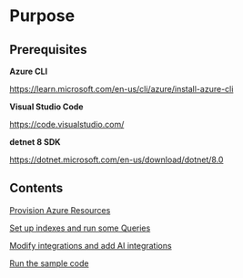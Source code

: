 # Purpose

## Prerequisites

**Azure CLI**

https://learn.microsoft.com/en-us/cli/azure/install-azure-cli

**Visual Studio Code**

https://code.visualstudio.com/

**detnet 8 SDK**

https://dotnet.microsoft.com/en-us/download/dotnet/8.0

## Contents


[Provision Azure Resources](https://github.com/dgusoff/knowledge-mining-code-along/blob/main/instructions/02-%20azure%20environment%20setup.md)

[Set up indexes and run some Queries](https://github.com/dgusoff/knowledge-mining-code-along/blob/main/instructions/03-%20index%20documents.md)

[Modify integrations and add AI integrations](https://github.com/dgusoff/knowledge-mining-code-along/blob/main/instructions/04%20-%20modify-indexes.md)

[Run the sample code](https://github.com/dgusoff/knowledge-mining-code-along/blob/main/instructions/05-run-sample-code.md)
